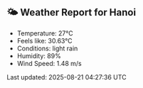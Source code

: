 <!-- WEATHER-START -->
## 🌤 Weather Report for Hanoi

- Temperature: 27°C
- Feels like: 30.63°C
- Conditions: light rain
- Humidity: 89%
- Wind Speed: 1.48 m/s

Last updated: 2025-08-21 04:27:36 UTC
<!-- WEATHER-END -->
